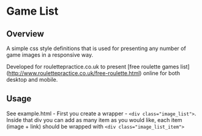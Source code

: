 # Game List
## Overview
A simple css style definitions that is used for presenting any number of game images in a responsive way.

Developed for roulettepractice.co.uk to present [free roulette games list] (http://www.roulettepractice.co.uk/free-roulette.html) online for both desktop and mobile.

## Usage
See example.html - First you create a wrapper - `<div class="image_list">`. Inside that div you can add as many item as you would like, each item (image + link) should be wrapped with `<div class="image_list_item">`
